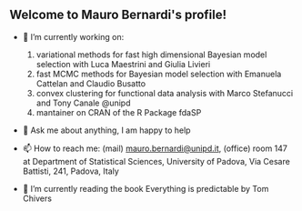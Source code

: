 ## Welcome to Mauro Bernardi's profile! 

- 🔭 I’m currently working on:
  1. variational methods for fast high dimensional Bayesian model selection with Luca Maestrini and Giulia Livieri
  2. fast MCMC methods for Bayesian model selection with Emanuela Cattelan and Claudio Busatto
  3. convex clustering for functional data analysis with Marco Stefanucci and Tony Canale @unipd
  4. mantainer on CRAN of the R Package fdaSP
     
- 💬 Ask me about anything, I am happy to help
- 📫 How to reach me: (mail) mauro.bernardi@unipd.it, (office) room 147 at Department of Statistical Sciences, University of Padova, Via Cesare Battisti, 241, Padova, Italy
- 🌱 I’m currently reading the book Everything is predictable by Tom Chivers

<!--
**maurobernardi/maurobernardi** is a ✨ _special_ ✨ repository because its `README.md` (this file) appears on your GitHub profile.

Here are some ideas to get you started:

- 🔭 I’m currently working on zio
- 🌱 I’m currently learning ...
- 👯 I’m looking to collaborate on ...
- 🤔 I’m looking for help with ...
- 💬 Ask me about ...
- 📫 How to reach me: ...
- 😄 Pronouns: ...
- ⚡ Fun fact: ...
-->
